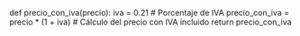 def precio_con_iva(precio):
    iva = 0.21 # Porcentaje de IVA
    precio_con_iva = precio * (1 + iva) # Cálculo del precio con IVA incluido
    return precio_con_iva
